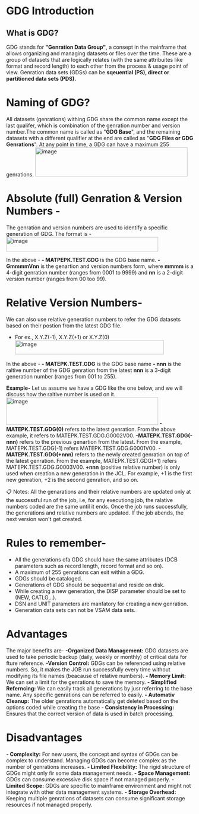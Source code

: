 # GDG Introduction

## What is GDG?
GDG stands for **"Genration Data Group"**, a consept in the mainframe that allows organizing and managing datasets or files over the time.
These are a group of datasets that are logically relates (with the same attribuites like format and record length) to each other from the process & usage point of view.
Genration data sets (GDSs) can be **sqeuential (PS), direct or partitioned data sets (PDS).**

# Naming of GDG?
All datasets (genrations) withing GDG share the common name except the last qualifer, which is combination of the genration number and version number.The common name is called as "**GDG Base**", and the remaining datasets with a different qualifier at the end are called as "**GDG Files or GDG Genrations**". At any point in time, a GDG can have a maximum 255 genrations.
<img width="410" height="78" alt="image" src="https://github.com/user-attachments/assets/9e5cd0d5-a42e-4cf7-b1b9-7ca7759dcecc" />

# Absolute (full) Genration & Version Numbers -
The genration and version numbers are used to identify a specific generation of GDG. The format is -
<img width="409" height="39" alt="image" src="https://github.com/user-attachments/assets/2637ebd5-3901-4313-8c33-839bf19fb3ed" />

In the above -
**- MATPEPK.TEST.GDG** is the GDG base name.
**- GmmmmVnn** is the genartion and version numbers form, where **mmmm** is a 4-digit genration number (ranges from 0001 to 9999) and **nn** is a 2-digit version number (ranges from 00 too 99).

# Relative Version Numbers-
We can also use relative generation numbers to refer the GDG datasets based on their postion from the latest GDG file. 
- For ex., X.Y.Z(-1), X.Y.Z(+1) or X.Y.Z(0)
  <img width="400" height="38" alt="image" src="https://github.com/user-attachments/assets/6dde32cf-5784-45ba-81d5-ec1a12da8ab6" />

In the above -
**- MATEPK.TEST.GDG** is the GDG base name
**- nnn** is the raltive number of the GDG genration from the latest **nnn** is a 3-digit generation number (ranges from 001 to 255).

**Example-** Let us assume we have a GDG like the one below, and we will discuss how the raltive number is used on it.
<img width="409" height="74" alt="image" src="https://github.com/user-attachments/assets/8d7992a1-2404-4f76-a04b-9af785f58cfc" />
**- MATEPK.TEST.GDG(0)** refers to the latest genration. From the above example, it refers to MATEPK.TEST.GDG.G0002V00.
**-MATEPK.TEST.GDG(-nnn)** refers to the previous genartion from the latest. From the example, MATEPK.TEST.GDG(-1) refers MATEPK.TEST.GDG.G0001V00.
**-MATEPK.TEST.GDG(+nnn)** refers to the newly created genration on top of the latest genration. From the example, MATEPK.TEST.GDG(+1) refers MATEPK.TEST.GDG.G0003V00.
**+nnn** (positive relative number) is only used when creation a new generation in the JCL. For example, +1 is the first new genration, +2 is the second genration, and so on.

📋 Notes: All the genarations and their relative numbers are updated only at the successful run of the job, i.e, for any executiong job, the ralative numbers coded are the same until it ends. Once the job runs successfully, the generations and relative numbers are updated. If the job abends, the next version won't get created.

# Rules to remember-
- All the generations ofa GDG should have the same attributes (DCB parameters such as record length, record format and so on).
- A maximum of 255 genrations can exit within a GDG.
- GDGs should be cataloged.
- Generations of GDG should be sequential and reside on disk.
- While creating a new generation, the DISP parameter should be set to (NEW, CATLG,..).
- DSN and UNIT parameters are manfatory for creating a new genration.
- Generation data sets can not be VSAM data sets.

# Advantages
The major benefits are-
**-Organized Data Management:** GDG datasets are used to take periodic       backup (daily, weekly or monthly) of critical data for fture reference.
**-Version Control:** GDGs can be referenced using relative numbers. So, it makes the JOB run successfully every time without modifying its file names (beacause of relative numbers).
**- Memory Limit:** We can set a limit for the genrations to save the memory.
**- Simplified Referncing:** We can easily track all generations by jusr referring to the base name. Any specific genrations can be referred to easily.
**- Automativ Cleanup:** The older genrations automatically get deleted based on the options coded while creating the base
**- Consistency in Processing:** Ensures that the correct version of data is used in batch processing.

# Disadvantages
**- Complexity:** For new users, the concept and syntax of GDGs can be complex to understand. Managing GDGs can become complex as the number of genrations increases.
**- Limited Flexibility:** The rigid structure of GDGs might only fir some data management needs.
**- Space Management:** GDGs can consume excessive disk space if not managed properly.
**- Limited Scope:** GDGs are specific to mainframe environment and might not integrate with other data management systems.
**- Storage Overhead:** Keeping multiple genrations of datasets can consume significant storage resources if not managed properly.




  








